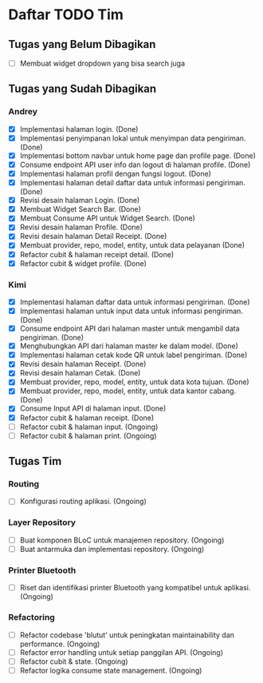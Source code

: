 # Daftar TODO Tim

## Tugas yang Belum Dibagikan
- [ ] Membuat widget dropdown yang bisa search juga

## Tugas yang Sudah Dibagikan

### **Andrey**

- [x] Implementasi halaman login. (Done)
- [x] Implementasi penyimpanan lokal untuk menyimpan data pengiriman. (Done)
- [x] Implementasi bottom navbar untuk home page dan profile page. (Done)
- [x] Consume endpoint API user info dan logout di halaman profile. (Done)
- [x] Implementasi halaman profil dengan fungsi logout. (Done)
- [x] Implementasi halaman detail daftar data untuk informasi pengiriman. (Done)
- [x] Revisi desain halaman Login. (Done)
- [x] Membuat Widget Search Bar. (Done)
- [x] Membuat Consume API untuk Widget Search. (Done)
- [x] Revisi desain halaman Profile. (Done)
- [x] Revisi desain halaman Detail Receipt. (Done)
- [x] Membuat provider, repo, model, entity, untuk data pelayanan (Done)
- [x] Refactor cubit & halaman receipt detail. (Done)
- [x] Refactor cubit & widget profile. (Done)

### **Kimi**

- [x] Implementasi halaman daftar data untuk informasi pengiriman. (Done)
- [x] Implementasi halaman untuk input data untuk informasi pengiriman. (Done)
- [x] Consume endpoint API dari halaman master untuk mengambil data pengiriman. (Done)
- [x] Menghubungkan API dari halaman master ke dalam model. (Done)
- [x] Implementasi halaman cetak kode QR untuk label pengiriman. (Done)
- [x] Revisi desain halaman Receipt. (Done)
- [x] Revisi desain halaman Cetak. (Done)
- [x] Membuat provider, repo, model, entity, untuk data kota tujuan. (Done)
- [x] Membuat provider, repo, model, entity, untuk data kantor cabang. (Done)
- [x] Consume Input API di halaman input. (Done)
- [x] Refactor cubit & halaman receipt. (Done)
- [ ] Refactor cubit & halaman input. (Ongoing)
- [ ] Refactor cubit & halaman print. (Ongoing)

## Tugas Tim

### Routing

- [ ] Konfigurasi routing aplikasi. (Ongoing)

### Layer Repository

- [ ] Buat komponen BLoC untuk manajemen repository. (Ongoing)
- [ ] Buat antarmuka dan implementasi repository. (Ongoing)

### Printer Bluetooth

- [ ] Riset dan identifikasi printer Bluetooth yang kompatibel untuk aplikasi. (Ongoing)

### Refactoring

- [ ] Refactor codebase 'blutut' untuk peningkatan maintainability dan performance. (Ongoing)
- [ ] Refactor error handling untuk setiap panggilan API. (Ongoing)
- [ ] Refactor cubit & state. (Ongoing)
- [ ] Refactor logika consume state management. (Ongoing)